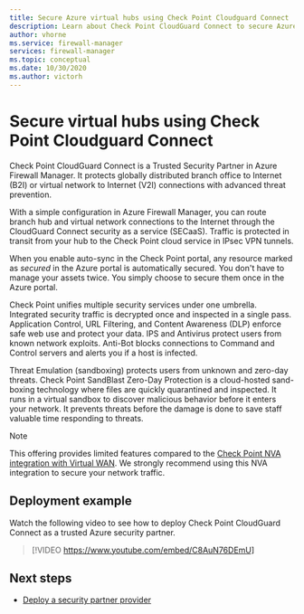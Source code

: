 ```yaml
---
title: Secure Azure virtual hubs using Check Point Cloudguard Connect
description: Learn about Check Point CloudGuard Connect to secure Azure virtual hubs
author: vhorne
ms.service: firewall-manager
services: firewall-manager
ms.topic: conceptual
ms.date: 10/30/2020
ms.author: victorh
---
```


# Secure virtual hubs using Check Point Cloudguard Connect

Check Point CloudGuard Connect is a Trusted Security Partner in Azure Firewall Manager. It protects globally distributed branch office to Internet (B2I) or virtual network to Internet (V2I) connections with advanced threat prevention. 

With a simple configuration in Azure Firewall Manager, you can route branch hub and virtual network connections to the Internet through the CloudGuard Connect security as a service (SECaaS). Traffic is protected in transit from your hub to the Check Point cloud service in IPsec VPN tunnels.

When you enable auto-sync in the Check Point portal, any resource marked as *secured* in the Azure portal is automatically secured. You don't have to manage your assets twice. You simply choose to secure them once in the Azure portal.

Check Point unifies multiple security services under one umbrella. Integrated security traffic is decrypted once and inspected in a single pass. Application Control, URL Filtering, and Content Awareness (DLP) enforce safe web use and protect your data. IPS and Antivirus protect users from known network exploits. Anti-Bot blocks connections to Command and Control servers and alerts you if a host is infected.

Threat Emulation (sandboxing) protects users from unknown and zero-day threats. Check Point SandBlast Zero-Day Protection is a cloud-hosted sand-boxing technology where files are quickly quarantined and inspected. It runs in a virtual sandbox to discover malicious behavior before it enters your network. It prevents threats before the damage is done to save staff valuable time responding to threats. 

>[!NOTE]
> This offering provides limited features compared to the [Check Point NVA integration with Virtual WAN](../virtual-wan/about-nva-hub.md#partners). We strongly recommend using this NVA integration to secure your network traffic.
## Deployment example

Watch the following video to see how to deploy Check Point CloudGuard Connect as a trusted Azure security partner.

> [!VIDEO https://www.youtube.com/embed/C8AuN76DEmU]

## Next steps

- [Deploy a security partner provider](deploy-trusted-security-partner.md)
